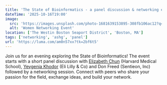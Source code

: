```yaml
---
title: 'The State of Bioinformatics - a panel discussion & networking event'
dateTime: '2025-10-16T19:00'
image:
  src: 'https://images.unsplash.com/photo-1681639153895-308fb106ac12?q=80&w=1171&auto=format&fit=crop&ixlib=rb-4.1.0&ixid=M3wxMjA3fDB8MHxwaG90by1wYWdlfHx8fGVufDB8fHx8fA%3D%3D'
  alt: 'Women Networking Event'
location: ['The Westin Boston Seaport District', 'Boston, MA']
tags: ['networking', 'ashg', 'panel']
url: 'https://luma.com/am0n57xx?tk=2bf6t5'
---
```


​Join us for an evening exploring the State of Bioinformatics!
The event starts with a short panel discussion with [Elizabeth Chun](https://compbio.hms.harvard.edu/people/elizabeth-hye-jung-chun/) (Harvard Medical School), [Yevgenia Khodor](https://www.linkedin.com/in/yevgenia-khodor/) (Eli Lilly & Co) and Don Freed (Sentieon, Inc) followed by a networking session. Connect with peers who share your passion for the field, exchange ideas, and build your network.
